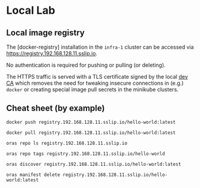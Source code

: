 # Local Lab

## Local image registry

The [docker-registry] installation in the `infra-1` cluster can be accessed via <https://registry.192.168.128.11.sslip.io>.

No authentication is required for pushing or pulling (or deleting).

The HTTPS traffic is served with a TLS certificate signed by the local [dev CA](.devcontainer/ca-cert.pem) which removes the need for tweaking insecure connections in (e.g.) `docker` or creating special image pull secrets in the minikube clusters.

## Cheat sheet (by example)

```shell
docker push registry.192.168.128.11.sslip.io/hello-world:latest
```

```shell
docker pull registry.192.168.128.11.sslip.io/hello-world:latest
```

```shell
oras repo ls registry.192.168.128.11.sslip.io
```

```shell
oras repo tags registry.192.168.128.11.sslip.io/hello-world
```

```shell
oras discover registry.192.168.128.11.sslip.io/hello-world:latest
```

```shell
oras manifest delete registry.192.168.128.11.sslip.io/hello-world:latest
```